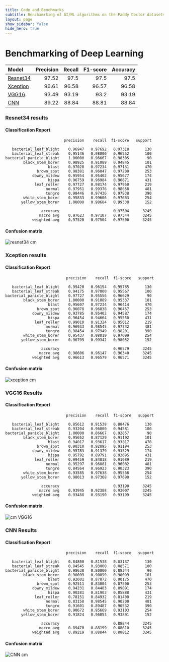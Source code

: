 ```yaml
---
title: Code and Benchmarks
subtitle: Benchamrking of AI/ML algorithms on the Paddy Doctor datasets
layout: page
show_sidebar: false
hide_hero: true
---
```


# Benchmarking of Deep Learning

|Model | Precision | Recall | F1-score | Accuracy |
| :--- | ---: | ---: | ---: | ---: |
| [Resnet34](https://github.com/paddydoc/paddy-docctor-dataset/blob/main/resnet34-with-fastai.ipynb)| 97.52 |  97.5 |  97.5 | 97.5  |  
| [Xception](https://github.com/paddydoc/paddy-docctor-dataset/blob/main/xception.ipynb)|96.61 |  96.58 | 96.57 | 96.58 |  
| [VGG16](https://github.com/paddydoc/paddy-docctor-dataset/blob/main/vgg16.ipynb)|  93.49  | 93.19  | 93.2 | 93.19  |
| [CNN](https://github.com/paddydoc/paddy-docctor-dataset/blob/main/cnn.ipynb)| 89.22 | 88.84 | 88.81 | 88.84 |  

### Resnet34 results

#### Classification Report

```
                          precision    recall  f1-score   support

   bacterial_leaf_blight    0.96947   0.97692   0.97318       130
   bacterial_leaf_streak    0.95146   0.98000   0.96552       100
bacterial_panicle_blight    1.00000   0.96667   0.98305        90
        black_stem_borer    0.98925   0.91089   0.94845       101
                   blast    0.97028   0.97234   0.97131       470
              brown_spot    0.98381   0.96047   0.97200       253
            downy_mildew    0.95954   0.95402   0.95677       174
                   hispa    0.96759   0.96984   0.96871       431
             leaf_roller    0.97727   0.98174   0.97950       219
                  normal    0.97951   0.99376   0.98658       481
                  tungro    0.98446   0.97436   0.97938       390
        white_stem_borer    0.95833   0.99606   0.97683       254
       yellow_stem_borer    1.00000   0.98684   0.99338       152

                accuracy                        0.97504      3245
               macro avg    0.97623   0.97107   0.97344      3245
            weighted avg    0.97520   0.97504   0.97500      3245
```

#### Confusion matrix
![resnet34 cm](https://raw.githubusercontent.com/paddydoc/paddy-docctor-dataset/main/results/cm-restnet34.png)
           

### Xception results

#### Classification Report

```
                           precision    recall  f1-score   support

   bacterial_leaf_blight    0.95420   0.96154   0.95785       130
   bacterial_leaf_streak    0.94175   0.97000   0.95567       100
bacterial_panicle_blight    0.97727   0.95556   0.96629        90
        black_stem_borer    1.00000   0.91089   0.95337       101
                   blast    0.95607   0.97234   0.96414       470
              brown_spot    0.96078   0.96838   0.96457       253
            downy_mildew    0.93785   0.95402   0.94587       174
                   hispa    0.96454   0.94664   0.95550       431
             leaf_roller    0.99010   0.91324   0.95012       219
                  normal    0.96933   0.98545   0.97732       481
                  tungro    0.98454   0.97949   0.98201       390
        white_stem_borer    0.95437   0.98819   0.97099       254
       yellow_stem_borer    0.96795   0.99342   0.98052       152

                accuracy                        0.96579      3245
               macro avg    0.96606   0.96147   0.96340      3245
            weighted avg    0.96613   0.96579   0.96571      3245
```

#### Confusion matrix
![xception cm](https://raw.githubusercontent.com/paddydoc/paddy-docctor-dataset/main/results/cm-xception.png)

### VGG16 Results

#### Classification Report

```
                           precision    recall  f1-score   support

   bacterial_leaf_blight    0.85612   0.91538   0.88476       130
   bacterial_leaf_streak    0.93204   0.96000   0.94581       100
bacterial_panicle_blight    1.00000   0.86667   0.92857        90
        black_stem_borer    0.95652   0.87129   0.91192       101
                   blast    0.94017   0.93617   0.93817       470
              brown_spot    0.90310   0.92095   0.91194       253
            downy_mildew    0.95783   0.91379   0.93529       174
                   hispa    0.95792   0.89791   0.92695       431
             leaf_roller    0.99459   0.84018   0.91089       219
                  normal    0.95297   0.96881   0.96082       481
                  tungro    0.84564   0.96923   0.90323       390
        white_stem_borer    0.93585   0.97638   0.95568       254
       yellow_stem_borer    0.98013   0.97368   0.97690       152

                accuracy                        0.93190      3245
               macro avg    0.93945   0.92388   0.93007      3245
            weighted avg    0.93488   0.93190   0.93199      3245

```

#### Confusion matrix
![cm VGG16](https://raw.githubusercontent.com/paddydoc/paddy-docctor-dataset/main/results/cm-VGG16.png)

### CNN Results

#### Classification Report

```
                           precision    recall  f1-score   support

   bacterial_leaf_blight    0.84800   0.81538   0.83137       130
   bacterial_leaf_streak    0.84545   0.93000   0.88571       100
bacterial_panicle_blight    0.98630   0.80000   0.88344        90
        black_stem_borer    0.90099   0.90099   0.90099       101
                   blast    0.92601   0.87872   0.90175       470
              brown_spot    0.92511   0.83004   0.87500       253
            downy_mildew    0.94231   0.84483   0.89091       174
                   hispa    0.90281   0.81903   0.85888       431
             leaf_roller    0.78151   0.84932   0.81400       219
                  normal    0.83158   0.98545   0.90200       481
                  tungro    0.91601   0.89487   0.90532       390
        white_stem_borer    0.90672   0.95669   0.93103       254
       yellow_stem_borer    0.91824   0.96053   0.93891       152

                accuracy                        0.88844      3245
               macro avg    0.89470   0.88199   0.88610      3245
            weighted avg    0.89219   0.88844   0.88812      3245
   ```
   
#### Confusion matrix
![CNN cm](https://raw.githubusercontent.com/paddydoc/paddy-docctor-dataset/main/results/cm-cnn.png)
